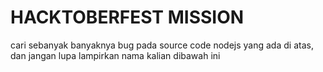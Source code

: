 # HACKTOBERFEST MISSION
cari sebanyak banyaknya bug pada source code nodejs yang ada di atas, dan jangan lupa lampirkan nama kalian dibawah ini